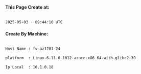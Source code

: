 
   
#### This Page Create at:

```bash

2025-05-03 - 09:44:10 UTC

```

#### Create By Machine:

```bash

Host Name : fv-az1701-24

platform  : Linux-6.11.0-1012-azure-x86_64-with-glibc2.39

Ip Local  : 10.1.0.18

```

